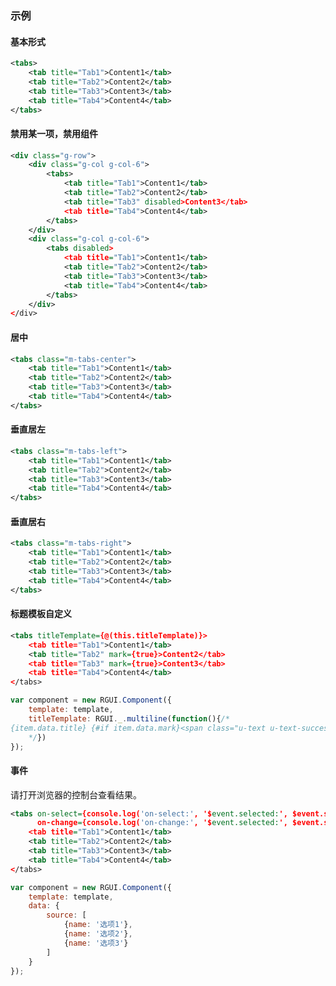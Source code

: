 ### 示例
#### 基本形式

<div class="m-example"></div>

```xml
<tabs>
    <tab title="Tab1">Content1</tab>
    <tab title="Tab2">Content2</tab>
    <tab title="Tab3">Content3</tab>
    <tab title="Tab4">Content4</tab>
</tabs>
```

#### 禁用某一项，禁用组件

<div class="m-example"></div>

```xml
<div class="g-row">
    <div class="g-col g-col-6">
        <tabs>
            <tab title="Tab1">Content1</tab>
            <tab title="Tab2">Content2</tab>
            <tab title="Tab3" disabled>Content3</tab>
            <tab title="Tab4">Content4</tab>
        </tabs>
    </div>
    <div class="g-col g-col-6">
        <tabs disabled>
            <tab title="Tab1">Content1</tab>
            <tab title="Tab2">Content2</tab>
            <tab title="Tab3">Content3</tab>
            <tab title="Tab4">Content4</tab>
        </tabs>
    </div>
</div>
```

#### 居中

<div class="m-example"></div>

```xml
<tabs class="m-tabs-center">
    <tab title="Tab1">Content1</tab>
    <tab title="Tab2">Content2</tab>
    <tab title="Tab3">Content3</tab>
    <tab title="Tab4">Content4</tab>
</tabs>
```

#### 垂直居左

<div class="m-example"></div>

```xml
<tabs class="m-tabs-left">
    <tab title="Tab1">Content1</tab>
    <tab title="Tab2">Content2</tab>
    <tab title="Tab3">Content3</tab>
    <tab title="Tab4">Content4</tab>
</tabs>
```

#### 垂直居右

<div class="m-example"></div>

```xml
<tabs class="m-tabs-right">
    <tab title="Tab1">Content1</tab>
    <tab title="Tab2">Content2</tab>
    <tab title="Tab3">Content3</tab>
    <tab title="Tab4">Content4</tab>
</tabs>
```

#### 标题模板自定义

<div class="m-example"></div>

```xml
<tabs titleTemplate={@(this.titleTemplate)}>
    <tab title="Tab1">Content1</tab>
    <tab title="Tab2" mark={true}>Content2</tab>
    <tab title="Tab3" mark={true}>Content3</tab>
    <tab title="Tab4">Content4</tab>
</tabs>
```

```javascript
var component = new RGUI.Component({
    template: template,
    titleTemplate: RGUI._.multiline(function(){/*
{item.data.title} {#if item.data.mark}<span class="u-text u-text-success"><i class="u-icon u-icon-check-circle"></i></span>{/if}
    */})
});
```

#### 事件

请打开浏览器的控制台查看结果。

<div class="m-example"></div>

```xml
<tabs on-select={console.log('on-select:', '$event.selected:', $event.selected)}
      on-change={console.log('on-change:', '$event.selected:', $event.selected)}>
    <tab title="Tab1">Content1</tab>
    <tab title="Tab2">Content2</tab>
    <tab title="Tab3">Content3</tab>
    <tab title="Tab4">Content4</tab>
</tabs>
```

```javascript
var component = new RGUI.Component({
    template: template,
    data: {
        source: [
            {name: '选项1'},
            {name: '选项2'},
            {name: '选项3'}
        ]
    }
});
```
